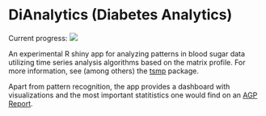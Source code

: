 # DiAnalytics (Diabetes Analytics)
Current progress: ![](https://geps.dev/progress/33)

An experimental R shiny app for analyzing patterns in blood sugar data utilizing time series analysis algorithms based on the matrix profile. For more information, see (among others) the [tsmp](https://github.com/matrix-profile-foundation/tsmp) package.

Apart from pattern recognition, the app provides a dashboard with visualizations and the most important statitistics one would find on an [AGP Report](http://www.agpreport.org/agp/agpreports).
